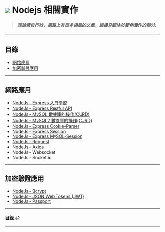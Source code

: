# ![](https://drive.google.com/uc?id=10INx5_pkhMcYRdx_OO4rXNXxcsvPtBYq) Nodejs 相關實作

> ##### 理論請自行找，網路上有很多相關的文章，這邊只關注於範例實作的部分.

---

<!--ts-->
## 目錄
* [網路應用](#網路應用)
* [加密驗證應用](#加密驗證應用)
<!--te-->

---

## 網路應用
* [NodeJs - Express 入門學習](https://github.com/RC-Dev-Tech/nodejs-http-server) <br>
* [NodeJs - Express Restful API](https://github.com/RC-Dev-Tech/nodejs-express-rest-api) <br>
* [NodeJs - MySQL 數據庫的操作(CURD)](https://github.com/RC-Dev-Tech/nodejs-mysql) <br>
* [NodeJs - MySQL2 數據庫的操作(CURD)](https://github.com/RC-Dev-Tech/nodejs-mysql2) <br>
* [NodeJs - Express Cookie-Parser](https://github.com/RC-Dev-Tech/nodejs-express-cookie-parser) <br>
* [NodeJs - Express Session](https://github.com/RC-Dev-Tech/nodejs-express-session) <br>
* [NodeJs - Express MySQL-Session](https://github.com/RC-Dev-Tech/nodejs-express-mysql-session) <br>
* [NodeJs - Request](https://github.com/RC-Dev-Tech/nodejs-http-request) <br>
* [NodeJs - Axios](https://github.com/RC-Dev-Tech/nodejs-axios) <br>
* NodeJs - Websocket
* NodeJs - Socket.io

---

## 加密驗證應用
* [NodeJs - Bcrypt](https://github.com/RC-Dev-Tech/nodejs-bcrypt) <br>
* [NodeJs - JSON Web Tokens (JWT)](https://github.com/RC-Dev-Tech/nodejs-jwt) <br>
* [NodeJs - Passport](https://github.com/RC-Dev-Tech/nodejs-passport) <br>

---

<!--ts-->
#### [目錄 ↩](#目錄)
<!--te-->
---
